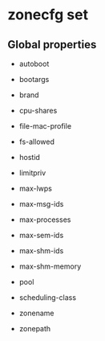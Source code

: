 # zonecfg set

## Global properties

- autoboot

- bootargs

- brand

- cpu-shares

- file-mac-profile

- fs-allowed

- hostid

- limitpriv

- max-lwps

- max-msg-ids

- max-processes

- max-sem-ids

- max-shm-ids

- max-shm-memory

- pool

- scheduling-class

- zonename

- zonepath
